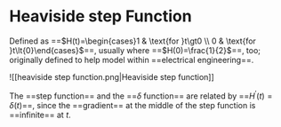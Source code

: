 # Heaviside step Function

Defined as ==$H(t)=\begin{cases}1 & \text{for }t\gt0 \\ 0 & \text{for }t\lt{0}\end{cases}$==, usually where ==$H(0)=\frac{1}{2}$==, too; originally defined to help model within ==electrical engineering==.

![[heaviside step function.png|Heaviside step function]]

The ==step function== and the ==$\delta$ function== are related by ==$H^{\prime}(t)=\delta(t)$==, since the ==gradient== at the middle of the step function is ==infinite== at $t$.
<!--SR:!2000-01-01,1,250!2025-10-04,3,250!2000-01-01,1,250!2025-10-04,3,250!2000-01-01,1,250-->
